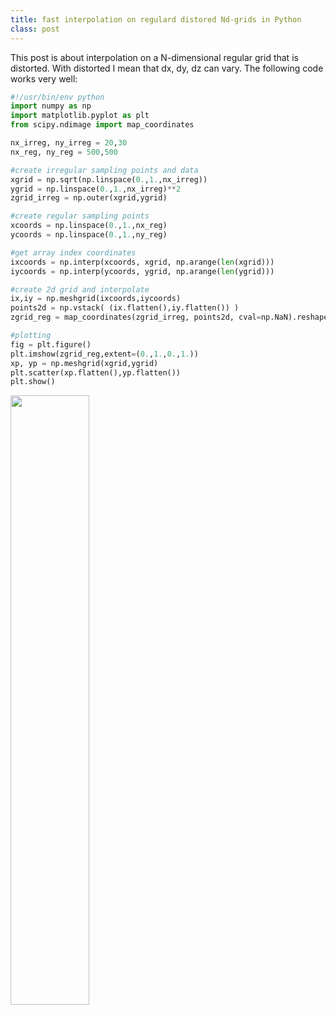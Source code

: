 ```yaml
---
title: fast interpolation on regulard distored Nd-grids in Python
class: post
---
```


This post is about interpolation on a N-dimensional regular grid that is distorted.
With distorted I mean that dx, dy, dz can vary.
The following code works very well:

```python
#!/usr/bin/env python
import numpy as np
import matplotlib.pyplot as plt
from scipy.ndimage import map_coordinates

nx_irreg, ny_irreg = 20,30
nx_reg, ny_reg = 500,500

#create irregular sampling points and data
xgrid = np.sqrt(np.linspace(0.,1.,nx_irreg))
ygrid = np.linspace(0.,1.,nx_irreg)**2
zgrid_irreg = np.outer(xgrid,ygrid)

#create regular sampling points
xcoords = np.linspace(0.,1.,nx_reg)
ycoords = np.linspace(0.,1.,ny_reg)

#get array index coordinates
ixcoords = np.interp(xcoords, xgrid, np.arange(len(xgrid)))
iycoords = np.interp(ycoords, ygrid, np.arange(len(ygrid)))

#create 2d grid and interpolate
ix,iy = np.meshgrid(ixcoords,iycoords)
points2d = np.vstack( (ix.flatten(),iy.flatten()) )
zgrid_reg = map_coordinates(zgrid_irreg, points2d, cval=np.NaN).reshape(ny_reg,nx_reg)

#plotting
fig = plt.figure()
plt.imshow(zgrid_reg,extent=(0.,1.,0.,1.))
xp, yp = np.meshgrid(xgrid,ygrid)
plt.scatter(xp.flatten(),yp.flatten())
plt.show()
```

<img src="/images/posts/interp_irregular.png" style="width:50%"></img>
